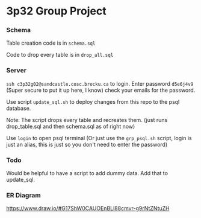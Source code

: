 # 3p32 Group Project

### Schema

Table creation code is in `schema.sql`

Code to drop every table is in `drop_all.sql`

### Server

`ssh c3p32g02@sandcastle.cosc.brocku.ca` to login. Enter password `d5e6j4v9` (Super secure to put it up here, I know) check your emails for the password.

Use script `update_sql.sh` to deploy changes from this repo to the psql database. 

Note: The script drops every table and recreates them. (just runs drop_table.sql and then schema.sql as of right now)

Use `login` to open psql terminal (Or just use the `grp_psql.sh` script, login is just an alias, this is just so you don't need to enter the password)


### Todo

Would be helpful to have a script to add dummy data. Add that to update_sql.

### ER Diagram
https://www.draw.io/#G17ShW0CAUOEnBLl88cmvr-g9rNtZNtuZH



